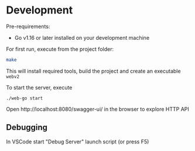 


# Development
Pre-requirements:
 - Go v1.16 or later installed on your development machine

For first run, execute from the project folder:
``` bash
make
```

This will install required tools, build the project and create an executable `webv2`

To start the server, execute
```
./web-go start
```

Open http://localhost:8080/swagger-ui/ in the browser to explore HTTP API

## Debugging
In VSCode start "Debug Server" launch script (or press F5)